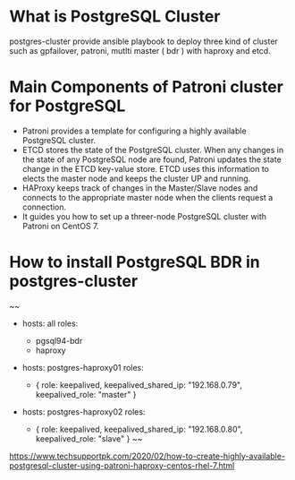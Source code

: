 # What is PostgreSQL Cluster
postgres-cluster provide ansible playbook to deploy three kind of cluster such as gpfailover, patroni, mutlti master ( bdr ) with haproxy and etcd.

# Main Components of Patroni cluster for PostgreSQL
- Patroni provides a template for configuring a highly available PostgreSQL cluster.
- ETCD stores the state of the PostgreSQL cluster.  When any changes in the state of any PostgreSQL node are found, Patroni updates the state change in the ETCD key-value store. ETCD uses this information to elects the master node and keeps the cluster UP and running.
- HAProxy keeps track of changes in the Master/Slave nodes and connects to the appropriate master node when the clients request a connection.
- It guides you how to set up a threer-node PostgreSQL cluster with Patroni on CentOS 7.

 

# How to install PostgreSQL BDR in postgres-cluster
~~
- hosts: all
  roles:
    - pgsql94-bdr
    - haproxy

- hosts: postgres-haproxy01
  roles:
     - { role: keepalived, keepalived_shared_ip: "192.168.0.79", keepalived_role: "master" }

- hosts: postgres-haproxy02
  roles:
     - { role: keepalived, keepalived_shared_ip: "192.168.0.80", keepalived_role: "slave" }
~~


https://www.techsupportpk.com/2020/02/how-to-create-highly-available-postgresql-cluster-using-patroni-haproxy-centos-rhel-7.html
